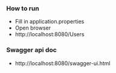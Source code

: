 ### How to run
* Fill in application.properties
* Open browser
* http://localhost:8080/Users

### Swagger api doc
* http://localhost:8080/swagger-ui.html
